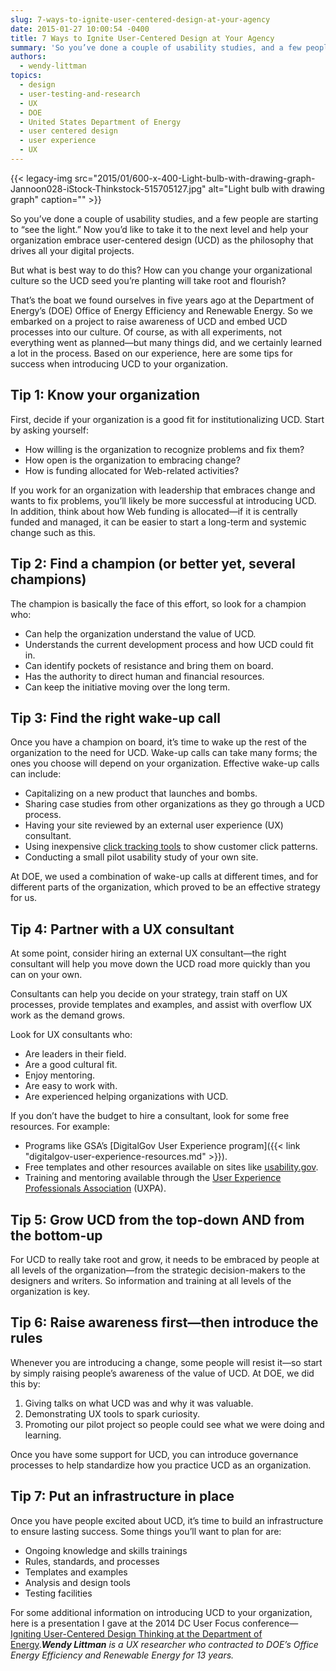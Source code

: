 ```yaml
---
slug: 7-ways-to-ignite-user-centered-design-at-your-agency
date: 2015-01-27 10:00:54 -0400
title: 7 Ways to Ignite User-Centered Design at Your Agency
summary: 'So you’ve done a couple of usability studies, and a few people are starting to &ldquo;see the light.&rdquo; Now you’d like to take it to the next level and help your organization embrace user-centered design (UCD) as the philosophy that drives all your digital projects. But what is best way to do this? How can'
authors:
  - wendy-littman
topics:
  - design
  - user-testing-and-research
  - UX
  - DOE
  - United States Department of Energy
  - user centered design
  - user experience
  - UX
---
```


{{< legacy-img src="2015/01/600-x-400-Light-bulb-with-drawing-graph-Jannoon028-iStock-Thinkstock-515705127.jpg" alt="Light bulb with drawing graph" caption="" >}} 

So you’ve done a couple of usability studies, and a few people are starting to “see the light.” Now you’d like to take it to the next level and help your organization embrace user-centered design (UCD) as the philosophy that drives all your digital projects.

But what is best way to do this? How can you change your organizational culture so the UCD seed you’re planting will take root and flourish?

That’s the boat we found ourselves in five years ago at the Department of Energy’s (DOE) Office of Energy Efficiency and Renewable Energy. So we embarked on a project to raise awareness of UCD and embed UCD processes into our culture. Of course, as with all experiments, not everything went as planned—but many things did, and we certainly learned a lot in the process. Based on our experience, here are some tips for success when introducing UCD to your organization.

## Tip 1: Know your organization

First, decide if your organization is a good fit for institutionalizing UCD. Start by asking yourself:

  * How willing is the organization to recognize problems and fix them?
  * How open is the organization to embracing change?
  * How is funding allocated for Web-related activities?

If you work for an organization with leadership that embraces change and wants to fix problems, you’ll likely be more successful at introducing UCD. In addition, think about how Web funding is allocated—if it is centrally funded and managed, it can be easier to start a long-term and systemic change such as this.

## Tip 2: Find a champion (or better yet, several champions)

The champion is basically the face of this effort, so look for a champion who:

  * Can help the organization understand the value of UCD.
  * Understands the current development process and how UCD could fit in.
  * Can identify pockets of resistance and bring them on board.
  * Has the authority to direct human and financial resources.
  * Can keep the initiative moving over the long term.

## Tip 3: Find the right wake-up call

Once you have a champion on board, it’s time to wake up the rest of the organization to the need for UCD. Wake-up calls can take many forms; the ones you choose will depend on your organization. Effective wake-up calls can include:

  * Capitalizing on a new product that launches and bombs.
  * Sharing case studies from other organizations as they go through a UCD process.
  * Having your site reviewed by an external user experience (UX) consultant.
  * Using inexpensive [click tracking tools](https://www.google.com/search?q=heat+mapping&oq=heat+mapping&aqs=chrome.0.0j69i60l3j69i65j0.1167j0j7&sourceid=chrome&es_sm=93&ie=UTF-8#safe=active&q=heat+mapping+software) to show customer click patterns.
  * Conducting a small pilot usability study of your own site.

At DOE, we used a combination of wake-up calls at different times, and for different parts of the organization, which proved to be an effective strategy for us.

## Tip 4: Partner with a UX consultant

At some point, consider hiring an external UX consultant—the right consultant will help you move down the UCD road more quickly than you can on your own.

Consultants can help you decide on your strategy, train staff on UX processes, provide templates and examples, and assist with overflow UX work as the demand grows.

Look for UX consultants who:

  * Are leaders in their field.
  * Are a good cultural fit.
  * Enjoy mentoring.
  * Are easy to work with.
  * Are experienced helping organizations with UCD.

If you don’t have the budget to hire a consultant, look for some free resources. For example:

  * Programs like GSA’s [DigitalGov User Experience program]({{< link "digitalgov-user-experience-resources.md" >}}).
  * Free templates and other resources available on sites like [usability.gov](http://www.usability.gov/).
  * Training and mentoring available through the [User Experience Professionals Association](http://uxpa.org/) (UXPA).

## Tip 5: Grow UCD from the top-down AND from the bottom-up

For UCD to really take root and grow, it needs to be embraced by people at all levels of the organization—from the strategic decision-makers to the designers and writers. So information and training at all levels of the organization is key.

## Tip 6: Raise awareness first—then introduce the rules

Whenever you are introducing a change, some people will resist it—so start by simply raising people’s awareness of the value of UCD. At DOE, we did this by:

  1. Giving talks on what UCD was and why it was valuable.
  2. Demonstrating UX tools to spark curiosity.
  3. Promoting our pilot project so people could see what we were doing and learning.

Once you have some support for UCD, you can introduce governance processes to help standardize how you practice UCD as an organization.

## Tip 7: Put an infrastructure in place

Once you have people excited about UCD, it’s time to build an infrastructure to ensure lasting success. Some things you’ll want to plan for are:

  * Ongoing knowledge and skills trainings
  * Rules, standards, and processes
  * Templates and examples
  * Analysis and design tools
  * Testing facilities

For some additional information on introducing UCD to your organization, here is a presentation I gave at the 2014 DC User Focus conference—[ Igniting User-Centered Design Thinking at the Department of Energy](https://s3.amazonaws.com/digitalgov/_legacy-img/2014/01/UXPA-DC-2014-Wendy-Littman.pptx)._**Wendy Littman** is a UX researcher who contracted to DOE’s Office Energy Efficiency and Renewable Energy for 13 years._